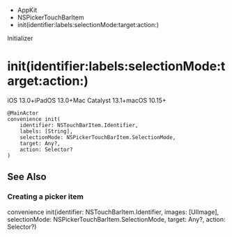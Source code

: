 

- AppKit
- NSPickerTouchBarItem
-  init(identifier:labels:selectionMode:target:action:) 

Initializer

# init(identifier:labels:selectionMode:target:action:)

iOS 13.0+iPadOS 13.0+Mac Catalyst 13.1+macOS 10.15+

``` source
@MainActor
convenience init(
    identifier: NSTouchBarItem.Identifier,
    labels: [String],
    selectionMode: NSPickerTouchBarItem.SelectionMode,
    target: Any?,
    action: Selector?
)
```

## See Also

### Creating a picker item

convenience init(identifier: NSTouchBarItem.Identifier, images: [UIImage], selectionMode: NSPickerTouchBarItem.SelectionMode, target: Any?, action: Selector?)


